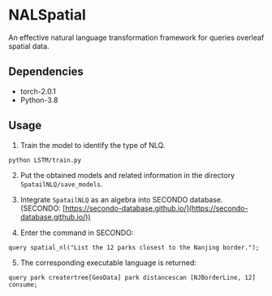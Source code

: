 # NALSpatial

An effective natural language transformation framework for queries overleaf spatial data.

## Dependencies

- torch-2.0.1
- Python-3.8

## Usage

1. Train the model to identify the type of NLQ.

```
python LSTM/train.py
```

2. Put the obtained models and related information in the directory `SpatailNLQ/save_models`.

3. Integrate `SpatailNLQ` as an algebra into SECONDO database. (SECONDO: [https://secondo-database.github.io/](https://secondo-database.github.io/))

4. Enter the command in SECONDO:

```
query spatial_nl("List the 12 parks closest to the Nanjing border.");
```

5. The corresponding executable language is returned:

```
query park creatertree[GeoData] park distancescan [NJBorderLine, 12] consume;
```

